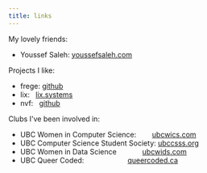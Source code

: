 ```yaml
---
title: links
---
```


My lovely friends:

- Youssef Saleh: [youssefsaleh.com](https://youssefsaleh.com)

Projects I like:

- frege:&nbsp;[github](https://github.com/Frege/frege)
- lix:&nbsp;&nbsp;&nbsp;[lix.systems](https://git.lix.systems/lix-project/lix)
- nvf:&nbsp;&nbsp;&nbsp;[github](https://github.com/NotAShelf/nvf)

Clubs I've been involved in:

- UBC Women in Computer Science:&nbsp;&nbsp;&nbsp;&nbsp;&nbsp;&nbsp;&nbsp;&nbsp;[ubcwics.com](https://ubcwics.com)
- UBC Computer Science Student Society:&nbsp;[ubccsss.org](https://ubccsss.org)
- UBC Women in Data Science&nbsp;&nbsp;&nbsp;&nbsp;&nbsp;&nbsp;&nbsp;&nbsp;&nbsp;&nbsp;&nbsp;&nbsp;&nbsp;[ubcwids.com](https://ubcwids.com)
- UBC Queer Coded:&nbsp;&nbsp;&nbsp;&nbsp;&nbsp;&nbsp;&nbsp;&nbsp;&nbsp;&nbsp;&nbsp;&nbsp;&nbsp;&nbsp;&nbsp;&nbsp;&nbsp;&nbsp;&nbsp;&nbsp;&nbsp;&nbsp;[queercoded.ca](https://queercoded.ca)
